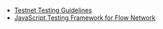 * [Testnet Testing Guidelines](https://docs.onflow.org/dapp-development/testnet-testing/)
* [JavaScript Testing Framework for Flow Network](https://github.com/onflow/flow-js-testing)
